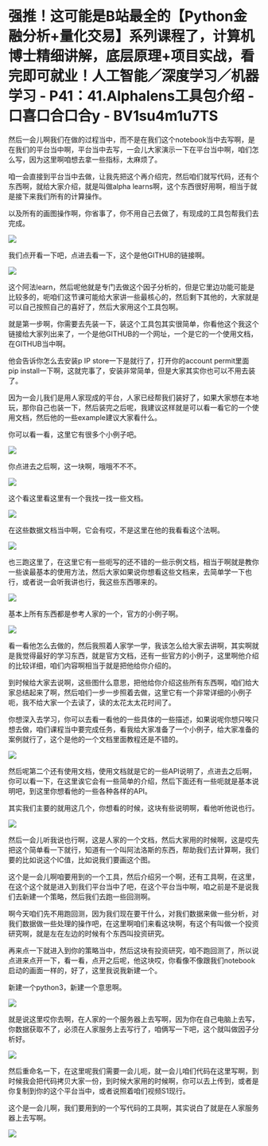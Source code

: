 # 强推！这可能是B站最全的【Python金融分析+量化交易】系列课程了，计算机博士精细讲解，底层原理+项目实战，看完即可就业！人工智能／深度学习／机器学习 - P41：41.Alphalens工具包介绍 - 口喜口合口合y - BV1su4m1u7TS

然后一会儿啊我们在做的过程当中，而不是在我们这个notebook当中去写啊，是在我们的平台当中啊，平台当中去写，一会儿大家演示一下在平台当中啊，咱们怎么写，因为这里啊咱想去拿一些指标，太麻烦了。

咱一会直接到平台当中去做，让我先把这个再介绍完，然后咱们就写代码，还有个东西啊，就给大家介绍，就是叫做alpha learns啊，这个东西很好用啊，相当于就是接下来我们所有的计算操作。

以及所有的画图操作啊，你省事了，你不用自己去做了，有现成的工具包帮我们去完成。

![](img/31688c463f71ca2505f50f6572e2963c_1.png)

我们点开看一下吧，点进去看一下，这个是他GITHUB的链接啊。

![](img/31688c463f71ca2505f50f6572e2963c_3.png)

这个阿法learn，然后呢他就是专门去做这个因子分析的，但是它里边功能可能是比较多的，呃咱们这节课可能给大家讲一些最核心的，然后剩下其他的，大家就是可以自己按照自己的喜好了，然后大家用这个工具包啊。

就是第一步啊，你需要去先装一下，装这个工具包其实很简单，你看他这个我这个链接给大家列出来了，一个是他GITHUB的一个网址，一个是它的一个使用文档，在GITHUB当中啊。

他会告诉你怎么去安装p IP store一下是就行了，打开你的account permit里面pip install一下啊，这就完事了，安装非常简单，但是大家其实你也可以不用去装了。

因为一会儿我们是用人家现成的平台，人家已经帮我们装好了，如果大家想在本地玩，那你自己也装一下，然后装完之后呢，我建议这样就是可以看一看它的一个使用文档，然后他的一些example建议大家看什么。

你可以看一看，这里它有很多个小例子吧。

![](img/31688c463f71ca2505f50f6572e2963c_5.png)

你点进去之后啊，这一块啊，哦哦不不不。

![](img/31688c463f71ca2505f50f6572e2963c_7.png)

这个看这里看这里有一个我找一找一些文档。

![](img/31688c463f71ca2505f50f6572e2963c_9.png)

在这些数据文档当中啊，它会有哎，不是这里在他的我看看这个法啊。

![](img/31688c463f71ca2505f50f6572e2963c_11.png)

也三跑这里了，在这里它有一些呃写的还不错的一些示例文档，相当于啊就是教你一些诶最基本的使用方法，然后大家如果说你想看这些文档来，去简单学一下也行，或者说一会听我讲也行，我这些东西哪来的。



![](img/31688c463f71ca2505f50f6572e2963c_13.png)

基本上所有东西都是参考人家的一个，官方的小例子啊。

![](img/31688c463f71ca2505f50f6572e2963c_15.png)

看一看他怎么去做的，然后我照着人家学一学，我该怎么给大家去讲啊，其实啊就是我觉得最好的学习东西，就是官方文档，还有一些官方的小例子，这里啊他介绍的比较详细，咱们内容啊相当于就是把他给你介绍的。

到时候给大家去说啊，这些图什么意思，把他给你介绍这些所有东西啊，咱们给大家总结起来了啊，然后咱们一步一步照着去做，这里它有一个非常详细的小例子呃，我不给大家一个去读了，读的太花太太花时间了。

你想深入去学习，你可以去看一看他的一些具体的一些描述，如果说呢你想只唉只想去做，咱们课程当中要完成任务，看我给大家准备了一个小例子，给大家准备的案例就行了，这个是他的一个文档里面教程还是不错的。



![](img/31688c463f71ca2505f50f6572e2963c_17.png)

然后呢第二个还有使用文档，使用文档就是它的一些API说明了，点进去之后啊，你可以看一下，在这里诶它会有一些简单的介绍，然后下面还有一些呃就是基本说明吧，到这里你想看他的一些各种各样的API。

其实我们主要的就用这几个，你想看的时候，这块有些说明啊，看他听他说也行。

![](img/31688c463f71ca2505f50f6572e2963c_19.png)

然后一会儿听我说也行啊，这是人家的一个文档，然后大家用的时候啊，这是哎先把这个简单看一下就行，知道有一个叫阿法洛斯的东西，帮助我们去计算啊，我们要的比如说这个IC值，比如说我们要画这个图。

这个是一会儿啊咱要用到的一个工具，然后介绍另一个啊，还有工具啊，在这里，在这个这个就是进入到我们平台当中了吧，在这个平台当中啊，咱之前是不是说我们去新建一个策略，然后我们去跑一些回测啊。

啊今天咱们先不用跑回测，因为我们现在要干什么，对我们数据来做一些分析，对我们数据做一些处理的操作吧，在这里啊咱们来看这块啊，有这个有叫做一个投资研究啊，就是左在左边的时候有个东西叫投资研究。

再来点一下就进入到你的策略当中，然后这块有投资研究，咱不跑回测了，所以说点进来点开一下，看一看，点开之后呢，他这块哎，你看像不像跟我们notebook启动的画面一样的，好了，这里我说我新建一个。

新建一个python3，新建一个意思啊。

![](img/31688c463f71ca2505f50f6572e2963c_21.png)

就是说这里哎你去啊，在人家的一个服务器上去写啊，因为你在自己电脑上去写，你数据获取不了，必须在人家服务上去写行了，咱俩写一下吧，这个就叫做因子分析好。



![](img/31688c463f71ca2505f50f6572e2963c_23.png)

然后重命名一下，在这里呢我们需要一会儿呃，就一会儿咱们代码在这里写啊，到时候我会把代码拷贝大家一份，到时候大家用的时候啊，你可以去上传到，或者是你复制到你的这个平台当中，或者说照着咱们视频S1现行。

这个是一会儿啊，我们要用到的一个写代码的工具啊，其实说白了就是在人家服务器上去写啊。

![](img/31688c463f71ca2505f50f6572e2963c_25.png)